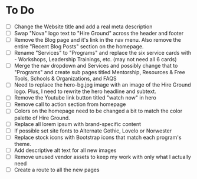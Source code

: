 # To Do
- [ ] Change the Website title and add a real meta description
- [ ] Swap "Nova" logo text to "Hire Ground" across the header and footer
- [ ]  Remove the Blog page and it's link in the nav menu. Also remove the entire "Recent Blog Posts" section on the homepage.
- [ ] Rename "Services" to "Programs" and replace the six service cards with - Workshops, Leadership Trainings, etc. (may not need all 6 cards)
- [ ] Merge the nav dropdown and Services and possibly change that to "Programs" and create sub pages titled Mentorship, Resources & Free Tools, Schools & Organizations, and FAQS 
- [ ]  Need to replace the hero-bg.jpg image with an image of the Hire Ground logo. Plus, I need to rewrite the hero headline and subtext.
- [ ]  Remove the Youtube link button titled "watch now" in hero
- [ ] Remove call to action section from homepage
- [ ]  Colors on the homepage need to be changed a bit to match the color palette of Hire Ground.
- [ ] Replace all lorem ipsum with brand-specific content
- [ ]  If possible set site fonts to Alternate Gothic, Lovelo or Norwester 
- [ ] Replace stock icons with Bootstrap icons that match each program's theme.
- [ ] Add descriptive alt text for all new images
- [ ] Remove unused vendor assets to keep my work with only what I actually need
- [ ] Create a route to all the new pages 
